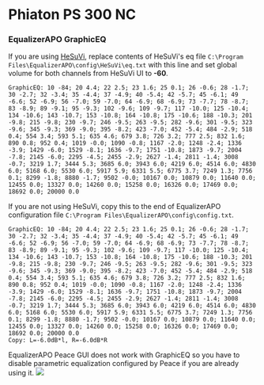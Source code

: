 # Phiaton PS 300 NC
### EqualizerAPO GraphicEQ
If you are using [HeSuVi](https://sourceforge.net/projects/hesuvi/), replace contents of HeSuVi's eq file `C:\Program Files\EqualizerAPO\config\HeSuVi\eq.txt` with this line and set global volume for both channels from HeSuVi UI to **-60**.
```
GraphicEQ: 10 -84; 20 4.4; 22 2.5; 23 1.6; 25 0.1; 26 -0.6; 28 -1.7; 30 -2.7; 32 -3.4; 35 -4.4; 37 -4.9; 40 -5.4; 42 -5.7; 45 -6.1; 49 -6.6; 52 -6.9; 56 -7.0; 59 -7.0; 64 -6.9; 68 -6.9; 73 -7.7; 78 -8.7; 83 -8.9; 89 -9.1; 95 -9.3; 102 -9.6; 109 -9.7; 117 -10.0; 125 -10.4; 134 -10.6; 143 -10.7; 153 -10.8; 164 -10.8; 175 -10.6; 188 -10.3; 201 -9.8; 215 -9.8; 230 -9.7; 246 -9.5; 263 -9.5; 282 -9.6; 301 -9.5; 323 -9.6; 345 -9.3; 369 -9.0; 395 -8.2; 423 -7.0; 452 -5.4; 484 -2.9; 518 0.4; 554 3.4; 593 5.1; 635 4.6; 679 3.8; 726 3.2; 777 2.5; 832 1.6; 890 0.8; 952 0.4; 1019 -0.0; 1090 -0.8; 1167 -2.0; 1248 -2.4; 1336 -3.9; 1429 -6.0; 1529 -8.1; 1636 -9.7; 1751 -10.8; 1873 -9.7; 2004 -7.8; 2145 -6.0; 2295 -4.5; 2455 -2.9; 2627 -1.4; 2811 -1.4; 3008 -0.7; 3219 1.7; 3444 5.3; 3685 6.0; 3943 6.0; 4219 6.0; 4514 6.0; 4830 6.0; 5168 6.0; 5530 6.0; 5917 5.9; 6331 5.5; 6775 3.7; 7249 1.3; 7756 0.1; 8299 -1.8; 8880 -1.7; 9502 -0.0; 10167 0.0; 10879 0.0; 11640 0.0; 12455 0.0; 13327 0.0; 14260 0.0; 15258 0.0; 16326 0.0; 17469 0.0; 18692 0.0; 20000 0.0
```
If you are not using HeSuVi, copy this to the end of EqualizerAPO configuration file `C:\Program Files\EqualizerAPO\config\config.txt`.
```
GraphicEQ: 10 -84; 20 4.4; 22 2.5; 23 1.6; 25 0.1; 26 -0.6; 28 -1.7; 30 -2.7; 32 -3.4; 35 -4.4; 37 -4.9; 40 -5.4; 42 -5.7; 45 -6.1; 49 -6.6; 52 -6.9; 56 -7.0; 59 -7.0; 64 -6.9; 68 -6.9; 73 -7.7; 78 -8.7; 83 -8.9; 89 -9.1; 95 -9.3; 102 -9.6; 109 -9.7; 117 -10.0; 125 -10.4; 134 -10.6; 143 -10.7; 153 -10.8; 164 -10.8; 175 -10.6; 188 -10.3; 201 -9.8; 215 -9.8; 230 -9.7; 246 -9.5; 263 -9.5; 282 -9.6; 301 -9.5; 323 -9.6; 345 -9.3; 369 -9.0; 395 -8.2; 423 -7.0; 452 -5.4; 484 -2.9; 518 0.4; 554 3.4; 593 5.1; 635 4.6; 679 3.8; 726 3.2; 777 2.5; 832 1.6; 890 0.8; 952 0.4; 1019 -0.0; 1090 -0.8; 1167 -2.0; 1248 -2.4; 1336 -3.9; 1429 -6.0; 1529 -8.1; 1636 -9.7; 1751 -10.8; 1873 -9.7; 2004 -7.8; 2145 -6.0; 2295 -4.5; 2455 -2.9; 2627 -1.4; 2811 -1.4; 3008 -0.7; 3219 1.7; 3444 5.3; 3685 6.0; 3943 6.0; 4219 6.0; 4514 6.0; 4830 6.0; 5168 6.0; 5530 6.0; 5917 5.9; 6331 5.5; 6775 3.7; 7249 1.3; 7756 0.1; 8299 -1.8; 8880 -1.7; 9502 -0.0; 10167 0.0; 10879 0.0; 11640 0.0; 12455 0.0; 13327 0.0; 14260 0.0; 15258 0.0; 16326 0.0; 17469 0.0; 18692 0.0; 20000 0.0
Copy: L=-6.0dB*l, R=-6.0dB*R
```
EqualizerAPO Peace GUI does not work with GraphicEQ so you have to disable parametric equalization configured by Peace if you are already using it.
![](https://raw.githubusercontent.com/jaakkopasanen/AutoEq/master/results/SBAF-Serious/headphoncecom/onear/Phiaton%20PS%20300%20NC/Phiaton%20PS%20300%20NC.png)
